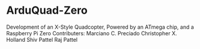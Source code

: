 # ArduQuad-Zero
Development of an X-Style Quadcopter, Powered by an ATmega chip, and a Raspberry Pi Zero
Contributers:
    Marciano C. Preciado
    Christopher X. Holland
    Shiv Pattel
    Raj Pattel
